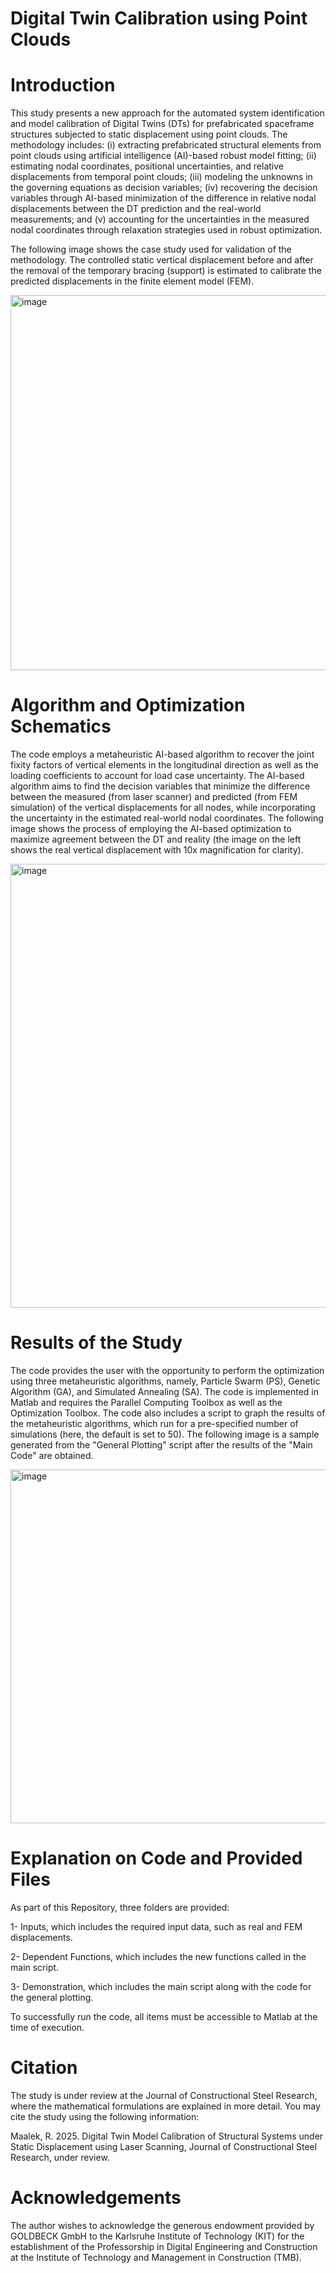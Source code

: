 # Digital Twin Calibration using Point Clouds

# Introduction

This study presents a new approach for the automated system identification and model calibration of Digital Twins (DTs) for prefabricated spaceframe structures subjected to static displacement using point clouds. The methodology includes: (i) extracting prefabricated structural elements from point clouds using artificial intelligence (AI)-based robust model fitting; (ii) estimating nodal coordinates, positional uncertainties, and relative displacements from temporal point clouds; (iii) modeling the unknowns in the governing equations as decision variables; (iv) recovering the decision variables through AI-based minimization of the difference in relative nodal displacements between the DT prediction and the real-world measurements; and (v) accounting for the uncertainties in the measured nodal coordinates through relaxation strategies used in robust optimization. 

The following image shows the case study used for validation of the methodology. The controlled static vertical displacement before and after the removal of the temporary bracing (support) is estimated to calibrate the predicted displacements in the finite element model (FEM).


<img width="600" alt="image" src="https://github.com/user-attachments/assets/37a6dfa2-682f-4399-a8bb-f913b498b17a" />


# Algorithm and Optimization Schematics

The code employs a metaheuristic AI-based algorithm to recover the joint fixity factors of vertical elements in the longitudinal direction as well as the loading coefficients to account for load case uncertainty. The AI-based algorithm aims to find the decision variables that minimize the difference between the measured (from laser scanner) and predicted (from FEM simulation) of the vertical displacements for all nodes, while incorporating the uncertainty in the estimated real-world nodal coordinates. The following image shows the process of employing the AI-based optimization to maximize agreement between the DT and reality (the image on the left shows the real vertical displacement with 10x magnification for clarity).


<img width="710" alt="image" src="https://github.com/user-attachments/assets/067db487-ed1c-4a7e-89ab-6ff2da7ff2f7" />


# Results of the Study

The code provides the user with the opportunity to perform the optimization using three metaheuristic algorithms, namely, Particle Swarm (PS), Genetic Algorithm (GA), and Simulated Annealing (SA). The code is implemented in Matlab and requires the Parallel Computing Toolbox as well as the Optimization Toolbox. The code also includes a script to graph the results of the metaheuristic algorithms, which run for a pre-specified number of simulations (here, the default is set to 50). The following image is a sample generated from the "General Plotting" script after the results of the "Main Code" are obtained.


<img width="566" alt="image" src="https://github.com/user-attachments/assets/054aa2b8-3b25-4bae-ad54-5762d806dc53" />


# Explanation on Code and Provided Files


As part of this Repository, three folders are provided:

1- Inputs, which includes the required input data, such as real and FEM displacements.

2- Dependent Functions, which includes the new functions called in the main script.

3- Demonstration, which includes the main script along with the code for the general plotting.

To successfully run the code, all items must be accessible to Matlab at the time of execution.


# Citation
The study is under review at the Journal of Constructional Steel Research, where the mathematical formulations are explained in more detail. You may cite the study using the following information:

Maalek, R. 2025. Digital Twin Model Calibration of Structural Systems under Static Displacement using Laser Scanning, Journal of Constructional Steel Research, under review.

# Acknowledgements
The author wishes to acknowledge the generous endowment provided by GOLDBECK GmbH to the Karlsruhe Institute of Technology (KIT) for the establishment of the Professorship in Digital Engineering and Construction at the Institute of Technology and Management in Construction (TMB).
